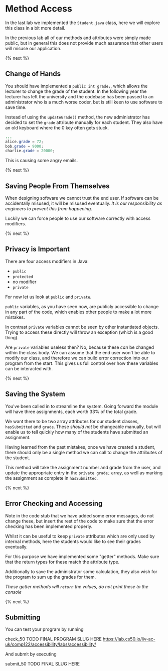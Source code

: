 # Method Access
In the last lab we implemented the `Student.java` class, here we will explore this class in a bit more detail.

In the previous lab all of our methods and attributes were simply made public, but in general this does not provide much assurance that other users will misuse our application.

{% next %}

## Change of Hands
You should have implemented a `public int grade;`, which allows the lecturer to change the grade of the student. In the following year the lecturer has left the university and the codebase has been passed to an administrator who is a much worse coder, but is still keen to use software to save time.

Instead of using the `updateGrade()` method, the new administrator has decided to set the `grade` attribute manually for each student. They also have an old keyboard where the $`0`$ key often gets stuck.

```java
...
alice.grade = 72;
bob.grade = 9000;
charlie.grade = 20000;
```

This is causing some angry emails.

{% next %}

## Saving People From Themselves

When designing software we cannot trust the end user. If software can be accidentally misused, it will be misused eventually. *It is our responsibility as engineers to prevent this from happening*.

Luckily we can force people to use our software correctly with access modifiers.

{% next %}

## Privacy is Important

There are four access modifiers in Java:
* `public`
* `protected`
* no modifier
* `private`

For now let us look at `public` and `private`.

`public` variables, as you have seen now, are publicly accessible to change in any part of the code, which enables other people to make a lot more mistakes.

In contrast `private` variables cannot be seen by other instantiated objects. Trying to access these directly will throw an exception (which is a good thing).

Are `private` variables useless then? No, because these *can* be changed within the class body. We can assume that the end user won't be able to modify our class, and therefore we can build error correction into our program from the start. This gives us full control over how these variables can be interacted with.

{% next %}

## Saving the System

You've been called in to streamline the system. Going forward the module will have three assignments, each worth 33% of the total grade.

We want there to be two array attributes for our student classes, `hasSubmitted` and `grade`. These *should not* be changeable manually, but will enable us to tell quickly how many of the students have submitted an assignment.

Having learned from the past mistakes, once we have created a student, there should only be a single method we can call to change the attributes of the student.

This method will take the assignment number and grade from the user, and update the appropriate entry in the `private grade;` array, as well as marking the assignment as complete in `hasSubmitted`.

{% next %}

## Error Checking and Accessing

Note in the code stub that we have added some error messages, do not change these, but insert the rest of the code to make sure that the error checking has been implemented properly.

Whilst it can be useful to keep `private` attributes which are only used by internal methods, here the students would like to see their grades eventually.

For this purpose we have implemented some "getter" methods. Make sure that the return types for these match the attribute type.

Additionally to save the administrator some calculation, they also wish for the program to sum up the grades for them.

*These getter methods will `return` the values, do not print these to the console*

{% next %}

## Submitting

You can test your program by running

check_50 TODO FINAL PROGRAM SLUG HERE
https://lab.cs50.io/liv-ac-uk/comp122/accessibility/labs/accessibility/

And submit by executing

submit_50 TODO FINAL SLUG HERE
